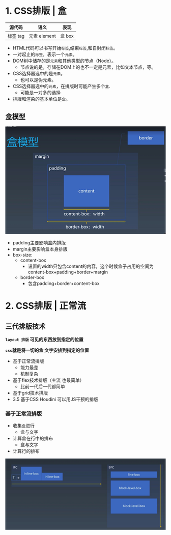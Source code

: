 

# 1. CSS排版 | 盒
| 源代码 | 语义 | 表现 |
| ---- | ----- | ---- |
| 标签 tag | 元素 element | 盒 box

- HTML代码可以书写开始`标签`,结束`标签`,和自封闭`标签`。
- 一对起止的`标签`，表示一个`元素`。
- DOM树中储存的是`元素`和其他类型的节点（Node）。
  - 节点说的是，存储在DOM上的也不一定是元素，比如文本节点，等。
- CSS选择器选中的是`元素`。
  - 也可以是伪元素。
- CSS选择器选中的`元素`，在排版时可能产生多个`盒`.
  - 可能是一对多的选择
- 排版和渲染的基本单位是`盒`。

## 盒模型

![盒模型](img/1.jpg)

- padding主要影响盒内排版
- margin主要影响盒本身排版
- box-size:
   - content-box
     - 设置的width只包含content的内容，这个时候盒子占用的空间为content-box+padding+border+margin
  - border-box
    - 包含padding+border+content-box

# 2. CSS排版 | 正常流

## 三代排版技术

**`layout 排版` 可见的东西放到指定的位置**

**`css`就是将一切的盒 文字安排到指定的位置**

- 基于正常流排版
  - 能力最差
  - 机制复杂
- 基于flex技术排版（主流 也最简单）
  - 比前一代后一代都简单
- 基于grid技术排版
- 3.5 基于CSS Houdini 可以用JS干预的排版

### 基于正常流排版
- 收集`盒`进行
  - 盒与文字
- 计算盒在行中的排布
  - 盒与文字
- 计算行的排布

![IFC与BFC](img/2.jpg)